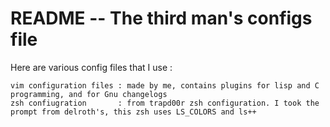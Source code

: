 # README -- The third man's configs file

Here are various config files that I use :

    vim configuration files : made by me, contains plugins for lisp and C
    programming, and for Gnu changelogs 
    zsh confiugration       : from trapd00r zsh configuration. I took the
    prompt from delroth's, this zsh uses LS_COLORS and ls++
